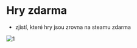# Hry zdarma
- zjistí, které hry jsou zrovna na steamu zdarma

![1](https://user-images.githubusercontent.com/82058894/174433071-ae6195c1-e0b4-4f7b-a091-d484809851c6.png)
